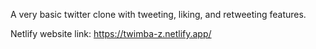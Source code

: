 A very basic twitter clone with tweeting, liking, and retweeting features.

Netlify website link: https://twimba-z.netlify.app/
